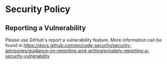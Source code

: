 # Security Policy

## Reporting a Vulnerability

Please use GitHub's report a vulnerability feature. More information can be found in https://docs.github.com/en/code-security/security-advisories/guidance-on-reporting-and-writing/privately-reporting-a-security-vulnerability
